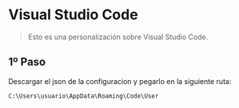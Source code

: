 # Visual Studio Code
> Esto es una personalización sobre Visual Studio Code.

## 1º Paso

Descargar el json de la configuracion y pegarlo en la siguiente ruta:

`C:\Users\usuario\AppData\Roaming\Code\User`

## 
